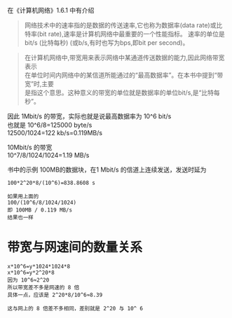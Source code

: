在《计算机网络》1.6.1 中有介绍

> 网络技术中的速率指的是数据的传送速率,它也称为数据率(data rate)或比特率(bit rate),速率是计算机网络中最重要的一个性能指标。
> 速率的单位是bit/s (比特每秒) (或b/s,有时也写为bps,即bit per second)。

> 在计算机网络中,带宽用来表示网络中某通道传送数据的能力,因此网络带宽表示  
> 在单位时间内网络中的某信道所能通过的“最高数据率”。在本书中提到“带宽”时,主要  
> 是指这个意思。这种意义的带宽的单位就是数据率的单位bit/s,是“比特每秒”。

因此 1Mbit/s 的带宽，实际也就是说最高数据率为 10^6 bit/s  
也就是 10^6/8=125000 byte/s  
12500/1024=122 kb/s=0.119MB/s

10Mbit/s 的带宽  
10^7/8/1024/1024=1.19 MB/s

书中的示例
100MB的数据块，在1 Mbit/s 的信道上连续发送，发送时延为  

    100*2^20*8/(10^6)=838.8608 s
    
    如果用上面的
    100/(10^6/8/1024/1024)
    即 100MB / 0.119 MB/s
    结果也一样
    
# 带宽与网速间的数量关系
    x*10^6=y*1024*1024*8
    x*10^6=y*2^20*8
    因为 10^6≈2^20
    所以带宽差不多是网速的 8 倍
    具体一点，应该是 2^20*8/10^6≈8.39
    
    这与网上的 8 倍差不多相同，差别就是 2^20 与 10^ 6